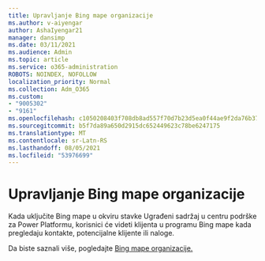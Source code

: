 ```yaml
---
title: Upravljanje Bing mape organizacije
ms.author: v-aiyengar
author: AshaIyengar21
manager: dansimp
ms.date: 03/11/2021
ms.audience: Admin
ms.topic: article
ms.service: o365-administration
ROBOTS: NOINDEX, NOFOLLOW
localization_priority: Normal
ms.collection: Adm_O365
ms.custom:
- "9005302"
- "9161"
ms.openlocfilehash: c1050208403f708db8ad557f70d7b23d5ea0f44ae9f2da76b37ead2b9b90436e
ms.sourcegitcommit: b5f7da89a650d2915dc652449623c78be6247175
ms.translationtype: MT
ms.contentlocale: sr-Latn-RS
ms.lasthandoff: 08/05/2021
ms.locfileid: "53976699"
---
```

# <a name="manage-bing-maps-for-your-organization"></a>Upravljanje Bing mape organizacije

Kada uključite Bing mape u  okviru stavke Ugrađeni sadržaj u centru podrške za Power Platformu, korisnici će videti klijenta u programu Bing mape kada pregledaju kontakte, potencijalne klijente ili naloge.

Da biste saznali više, pogledajte [Bing mape organizacije.](https://go.microsoft.com/fwlink/?linkid=2152757)